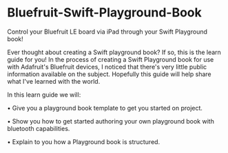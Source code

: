 # Bluefruit-Swift-Playground-Book
Control your Bluefruit LE board via iPad through your Swift Playground book!

Ever thought about creating a Swift playground book? If so, this is the learn guide for you! In the process of creating a Swift Playground book for use with Adafruit's Bluefruit devices, I noticed that there's very little public information available on the subject. Hopefully this guide will help share what I've learned with the world.

In this learn guide we will:

• Give you a playground book template to get you started on project.

• Show you how to get started authoring your own playground book with bluetooth capabilities.

• Explain to you how a Playground book is structured.

